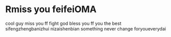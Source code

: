 # Rmiss you feifeiOMA
cool guy
miss you ff
fight
god bless you ff
you the best
sifengzhengbanizhui
nizaishenbian
something never change
foryoueverydai
